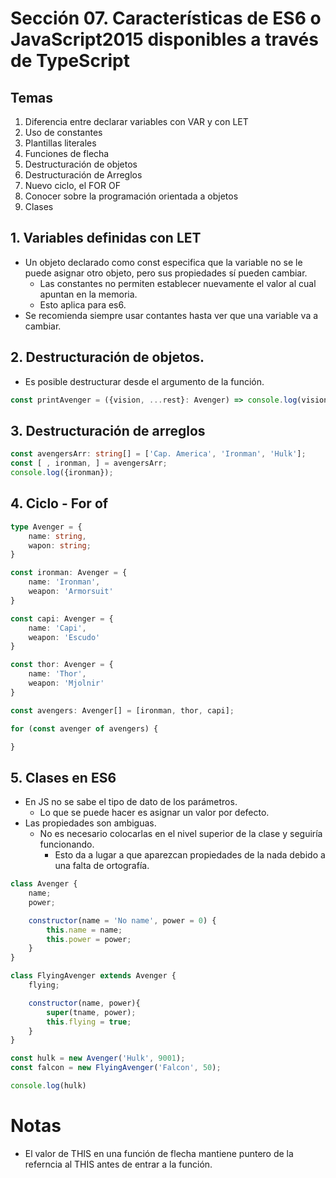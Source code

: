 # Sección 07. Características de ES6 o JavaScript2015 disponibles a través de TypeScript
## Temas
1. Diferencia entre declarar variables con VAR y con LET
2. Uso de constantes
3. Plantillas literales
4. Funciones de flecha
5. Destructuración de objetos
6. Destructuración de Arreglos
7. Nuevo ciclo, el FOR OF
8. Conocer sobre la programación orientada a objetos
9. Clases

## 1. Variables definidas con LET
- Un objeto declarado como const especifica que la variable no se le puede asignar otro objeto, pero sus propiedades sí pueden cambiar.
    - Las constantes no permiten establecer nuevamente el valor al cual apuntan en la memoria.
    - Esto aplica para es6.
- Se recomienda siempre usar contantes hasta ver que una variable va a cambiar.

## 2. Destructuración de objetos.
- Es posible destructurar desde el argumento de la función.

``` typescript
const printAvenger = ({vision, ...rest}: Avenger) => console.log(vision, resto)
```

## 3. Destructuración de arreglos
``` typescript
const avengersArr: string[] = ['Cap. America', 'Ironman', 'Hulk'];
const [ , ironman, ] = avengersArr;
console.log({ironman});
```

## 4. Ciclo - For of

``` typescript
type Avenger = {
    name: string,
    wapon: string;
}

const ironman: Avenger = {
    name: 'Ironman',
    weapon: 'Armorsuit'
}

const capi: Avenger = {
    name: 'Capi',
    weapon: 'Escudo'
}

const thor: Avenger = {
    name: 'Thor',
    weapon: 'Mjolnir'
}

const avengers: Avenger[] = [ironman, thor, capi];

for (const avenger of avengers) {

}
```

## 5. Clases en ES6
- En JS no se sabe el tipo de dato de los parámetros.
    - Lo que se puede hacer es asignar un valor por defecto.
- Las propiedades son ambiguas.
    - No es necesario colocarlas en el nivel superior de la clase y seguiría funcionando.
        - Esto da a lugar a que aparezcan propiedades de la nada debido a una falta de ortografía.
``` javascript
class Avenger {
    name;
    power;

    constructor(name = 'No name', power = 0) {
        this.name = name;
        this.power = power;
    }
}

class FlyingAvenger extends Avenger {
    flying;

    constructor(name, power){
        super(tname, power);
        this.flying = true;
    }
}

const hulk = new Avenger('Hulk', 9001);
const falcon = new FlyingAvenger('Falcon', 50);

console.log(hulk)
```

# Notas
- El valor de THIS en una función de flecha mantiene puntero de la referncia al THIS antes de entrar a la función.
